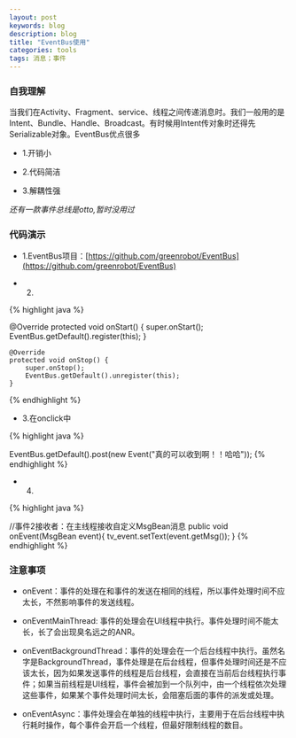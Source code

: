 ```yaml
---
layout: post
keywords: blog
description: blog
title: "EventBus使用"
categories: tools
tags: 消息；事件
---
```


### 自我理解

当我们在Activity、Fragment、service、线程之间传递消息时。我们一般用的是Intent、Bundle、Handle、Broadcast。有时候用Intent传对象时还得先Serializable对象。EventBus优点很多

* 1.开销小

* 2.代码简洁

* 3.解耦性强

*还有一款事件总线是otto,暂时没用过*

### 代码演示

* 1.EventBus项目：[https://github.com/greenrobot/EventBus](https://github.com/greenrobot/EventBus)

* 2.

{% highlight java %}

 @Override
    protected void onStart() {
        super.onStart();
        EventBus.getDefault().register(this);
    }

    @Override
    protected void onStop() {
        super.onStop();
        EventBus.getDefault().unregister(this);
    }
{% endhighlight %}

* 3.在onclick中


{% highlight java %}

EventBus.getDefault().post(new Event("真的可以收到啊！！哈哈"));
{% endhighlight %}

* 4.

{% highlight java %}

 //事件2接收者：在主线程接收自定义MsgBean消息
    public void onEvent(MsgBean event){
        tv_event.setText(event.getMsg());
    }
{% endhighlight %}


### 注意事项
- onEvent：事件的处理在和事件的发送在相同的线程，所以事件处理时间不应太长，不然影响事件的发送线程。

- onEventMainThread: 事件的处理会在UI线程中执行。事件处理时间不能太长，长了会出现臭名远之的ANR。

- onEventBackgroundThread：事件的处理会在一个后台线程中执行。虽然名字是BackgroundThread，事件处理是在后台线程，但事件处理时间还是不应该太长，因为如果发送事件的线程是后台线程，会直接在当前后台线程执行事件；如果当前线程是UI线程，事件会被加到一个队列中，由一个线程依次处理这些事件，如果某个事件处理时间太长，会阻塞后面的事件的派发或处理。

- onEventAsync：事件处理会在单独的线程中执行，主要用于在后台线程中执行耗时操作，每个事件会开启一个线程，但最好限制线程的数目。


